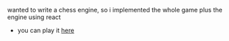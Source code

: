 wanted to write a chess engine, so i implemented the whole game plus the engine using react

- you can play it [here](https://brain-rot.ir/)
